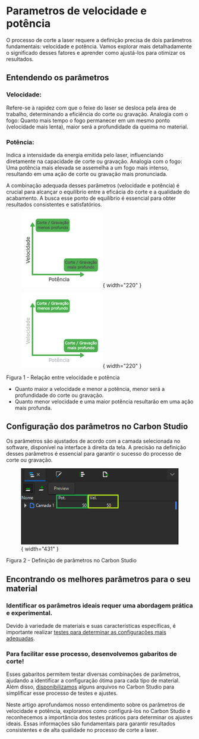 # Parametros de velocidade e potência

O processo de corte a laser requere a definição precisa de dois parâmetros fundamentais: velocidade e potência. Vamos explorar mais detalhadamente o significado desses fatores e aprender como ajustá-los para otimizar os resultados.

## Entendendo os parâmetros

### Velocidade:

  Refere-se à rapidez com que o feixe do laser se desloca pela área de trabalho, determinando a eficiência do corte ou gravação.
  Analogia com o fogo: Quanto mais tempo o fogo permanecer em um mesmo ponto (velocidade mais lenta), maior será a profundidade da queima no material.

### Potência:

Indica a intensidade da energia emitida pelo laser, influenciando diretamente na capacidade de corte ou gravação.
Analogia com o fogo: Uma potência mais elevada se assemelha a um fogo mais intenso, resultando em uma ação de corte ou gravação mais pronunciada.

A combinação adequada desses parâmetros (velocidade e potência) é crucial para alcançar o equilíbrio entre a eficácia do corte e a qualidade do acabamento.
A busca esse ponto de equilíbrio é essencial para obter resultados consistentes e satisfatórios.

<figure markdown="span">

  ![FrenteMaq](../images/ImgManual_20.png#only-light){ width="220" }
  <figcaption></figcaption>

  ![FrenteMaq](../images/ImgManual_21.png#only-dark){ width="220" }
  <figcaption></figcaption>

</figure>

Figura 1 - Relação entre velocidade e potência

* Quanto maior a velocidade e menor a potência, menor será a profundidade do corte ou gravação.
* Quanto menor velocidade e uma maior potência resultarão em uma ação mais profunda.

## Configuração dos parâmetros no Carbon Studio

Os parâmetros são ajustados de acordo com a camada selecionada no software, disponível na interface à direita da tela. A precisão na definição desses parâmetros é essencial para garantir o sucesso do processo de corte ou gravação.

<figure markdown="span">

  ![FrenteMaq](../images/ImgManual_22.png){ width="431" }
  <figcaption></figcaption>

</figure>

Figura 2 - Definição de parâmetros no Carbon Studio

## Encontrando os melhores parâmetros para o seu material

### Identificar os parâmetros ideais requer uma abordagem prática e experimental.

Devido à variedade de materiais e suas características específicas, é importante realizar [testes para determinar as configurações mais adequadas].

[testes para determinar as configurações mais adequadas]: https://gadgetpluskdb.github.io/Carbon-FAQS/truques-%26-dicas/testes-parametros/

### Para facilitar esse processo, desenvolvemos gabaritos de corte!

Esses gabaritos permitem testar diversas combinações de parâmetros, ajudando a identificar a configuração ótima para cada tipo de material. Além disso, [disponibilizamos] alguns arquivos no Carbon Studio para simplificar esse processo de testes e ajustes.

[disponibilizamos]: https://gadgetpluskdb.github.io/Carbon-FAQS/transferencias/#arquivos-para-testes-de-parametros

Neste artigo aprofundamos nosso entendimento sobre os parâmetros de velocidade e potência, exploramos como configurá-los no Carbon Studio e reconhecemos a importância dos testes práticos para determinar os ajustes ideais. Essas informações são fundamentais para garantir resultados consistentes e de alta qualidade no processo de corte a laser.
